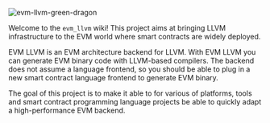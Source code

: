![evm-llvm-green-dragon](https://user-images.githubusercontent.com/450283/63640209-85cb3c00-c66b-11e9-9610-0c339ae66ac7.png)


Welcome to the `evm_llvm` wiki! This project aims at bringing LLVM infrastructure to the EVM world where smart contracts are widely deployed. 

EVM LLVM is an EVM architecture backend for LLVM. With EVM LLVM you can generate EVM binary code with LLVM-based compilers. The backend does not assume a language frontend, so you should be able to plug in a new smart contract language frontend to generate EVM binary.

The goal of this project is to make it able to for various of platforms, tools and smart contract programming language projects be able to quickly adapt a high-performance EVM backend. 